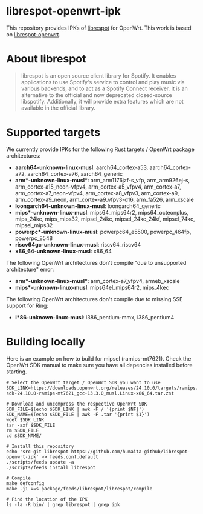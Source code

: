 # librespot-openwrt-ipk

This repository provides IPKs of [librespot](https://github.com/librespot-org/librespot) for OpenWrt. This work is based on [librespot-openwrt](https://github.com/izer-xyz/librespot-openwrt/).

# About librespot

> librespot is an open source client library for Spotify. It enables applications to use Spotify's service to control and play music via various backends, and to act as a Spotify Connect receiver. It is an alternative to the official and now deprecated closed-source libspotify. Additionally, it will provide extra features which are not available in the official library.

# Supported targets

We currently provide IPKs for the following Rust targets / OpenWrt package architectures:
* __aarch64-unknown-linux-musl__: aarch64_cortex-a53, aarch64_cortex-a72, aarch64_cortex-a76, aarch64_generic
* __arm*-unknown-linux-musl*__: arm_arm1176jzf-s_vfp, arm_arm926ej-s, arm_cortex-a15_neon-vfpv4, arm_cortex-a5_vfpv4, arm_cortex-a7, arm_cortex-a7_neon-vfpv4, arm_cortex-a8_vfpv3, arm_cortex-a9, arm_cortex-a9_neon, arm_cortex-a9_vfpv3-d16, arm_fa526, arm_xscale
* __loongarch64-unknown-linux-musl__: loongarch64_generic 
* __mips*-unknown-linux-musl__: mips64_mips64r2, mips64_octeonplus, mips_24kc, mips_mips32, mipsel_24kc, mipsel_24kc_24kf, mipsel_74kc, mipsel_mips32
* __powerpc*-unknown-linux-musl__: powerpc64_e5500, powerpc_464fp, powerpc_8548
* __riscv64gc-unknown-linux-musl__: riscv64_riscv64
* __x86_64-unknown-linux-musl__: x86_64

The following OpenWrt architectures don't compile "due to unsupported architecture" error: 
* __arm*-unknown-linux-musl*__: arm_cortex-a7_vfpv4, armeb_xscale
* __mips*-unknown-linux-musl__: mips64el_mips64r2, mips_4kec

The following OpenWrt architectures don't compile due to missing SSE support for Ring: 
* __i*86-unknown-linux-musl__: i386_pentium-mmx, i386_pentium4

# Building locally
Here is an example on how to build for mipsel (ramips-mt7621). Check the OpenWrt SDK manual to make sure you have all depencies installed before starting.

```
# Select the OpenWrt target / OpenWrt SDK you want to use
SDK_LINK=https://downloads.openwrt.org/releases/24.10.0/targets/ramips/mt7621/openwrt-sdk-24.10.0-ramips-mt7621_gcc-13.3.0_musl.Linux-x86_64.tar.zst

# Download and uncompress the respective OpenWrt SDK
SDK_FILE=$(echo $SDK_LINK | awk -F / '{print $NF}')
SDK_NAME=$(echo $SDK_FILE | awk -F .tar '{print $1}')
wget $SDK_LINK
tar -axf $SDK_FILE
rm $SDK_FILE
cd $SDK_NAME/

# Install this repository
echo 'src-git librespot https://github.com/humaita-github/librespot-openwrt-ipk' >> feeds.conf.default
./scripts/feeds update -a
./scripts/feeds install librespot

# Compile
make defconfig
make -j1 V=s package/feeds/librespot/librespot/compile

# Find the location of the IPK
ls -la -R bin/ | grep librespot | grep ipk
```
